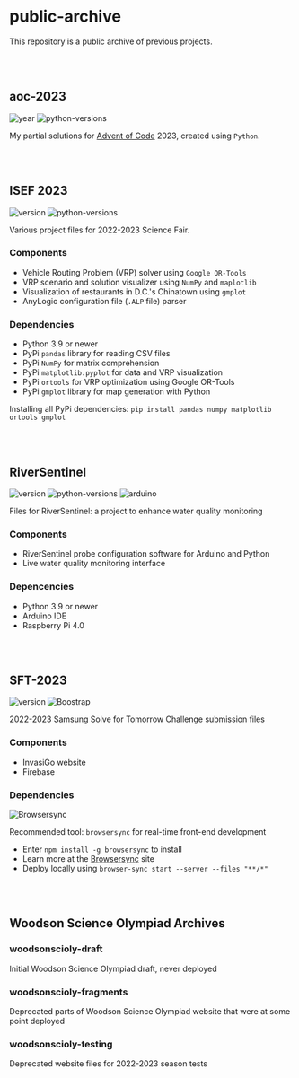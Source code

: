 # public-archive

This repository is a public archive of previous projects. 

<br><br>



## aoc-2023

![year](https://img.shields.io/badge/year-2023-purple)
![python-versions](https://img.shields.io/badge/python-3.9_%7C_3.10_%7C_3.11-limegreen)

My partial solutions for [Advent of Code](https://adventofcode.com/) 2023, created using `Python`.

<br><br>


## ISEF 2023

![version](https://img.shields.io/badge/release-v3.0.0-blue)
![python-versions](https://img.shields.io/badge/python-3.9_%7C_3.10_%7C_3.11-limegreen)

Various project files for 2022-2023 Science Fair. 

### Components
- Vehicle Routing Problem (VRP) solver using `Google OR-Tools`
- VRP scenario and solution visualizer using `NumPy` and `maplotlib`
- Visualization of restaurants in D.C.'s Chinatown using `gmplot`
- AnyLogic configuration file (`.ALP` file) parser

### Dependencies
- Python 3.9 or newer
- PyPi `pandas` library for reading CSV files
- PyPi `NumPy` for matrix comprehension
- PyPi `matplotlib.pyplot` for data and VRP visualization
- PyPi `ortools` for VRP optimization using Google OR-Tools
- PyPi `gmplot` library for map generation with Python

Installing all PyPi dependencies: `pip install pandas numpy matplotlib ortools gmplot`

<br><br>


## RiverSentinel
![version](https://img.shields.io/badge/release-v3.1.0-blue)
![python-versions](https://img.shields.io/badge/python-3.9_%7C_3.10_%7C_3.11-limegreen)
![arduino](https://img.shields.io/static/v1?label=Arduino&message=v2.2.1&logo=arduino&logoColor=white&color=blue)

Files for RiverSentinel: a project to enhance water quality monitoring 

### Components
- RiverSentinel probe configuration software for Arduino and Python
- Live water quality monitoring interface

### Depencencies
- Python 3.9 or newer
- Arduino IDE
- Raspberry Pi 4.0

<br><br>


## SFT-2023

![version](https://img.shields.io/badge/release-v1.1.0-blue)
![Boostrap](https://img.shields.io/badge/Bootstrap-v5.3.1-purple)

2022-2023 Samsung Solve for Tomorrow Challenge submission files

### Components
- InvasiGo website
- Firebase

### Dependencies
![Browsersync](https://img.shields.io/badge/Browsersync-v2.29.3-red)

Recommended tool: `browsersync` for real-time front-end development
- Enter `npm install -g browsersync` to install
- Learn more at the [Browsersync](https://browsersync.io/) site
- Deploy locally using `browser-sync start --server --files "**/*"`

<br><br>


## Woodson Science Olympiad Archives

### woodsonscioly-draft
Initial Woodson Science Olympiad draft, never deployed


### woodsonscioly-fragments
Deprecated parts of Woodson Science Olympiad website that were at some point deployed


### woodsonscioly-testing
Deprecated website files for 2022-2023 season tests